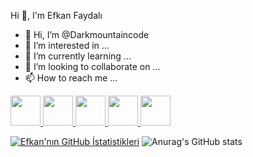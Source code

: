   Hi 👋, I'm Efkan Faydalı

- 👋 Hi, I’m @Darkmountaincode
- 👀 I’m interested in ...
- 🌱 I’m currently learning ...
- 💞️ I’m looking to collaborate on ...
- 📫 How to reach me ...
  <br>
<a href="https://www.linkedin.com/in/efkan-faydal%C4%B1-220a151b7/">
  <img src="https://raw.githubusercontent.com/rahuldkjain/github-profile-readme-generator/master/src/images/icons/Social/linked-in-alt.svg" height="48" width="48">
</a>
<a href="https://twitter.com/babybayneydis">
  <img src="https://raw.githubusercontent.com/rahuldkjain/github-profile-readme-generator/master/src/images/icons/Social/twitter.svg" height="48" width="48">
</a>
<a href="https://www.linkedin.com/in/efkan-faydal%C4%B1-220a151b7/(https://www.instagram.com/efkanfaydali/)">
  <img src="https://raw.githubusercontent.com/rahuldkjain/github-profile-readme-generator/master/src/images/icons/Social/instagram.svg" height="48" width="48">
</a>
<a href="https://codepen.io/Darkmountaincode">
  <img src="https://raw.githubusercontent.com/rahuldkjain/github-profile-readme-generator/master/src/images/icons/Social/codepen.svg" height="48" width="48">
</a>
<a href="https://dev.to/dashboard">
  <img src="https://raw.githubusercontent.com/rahuldkjain/github-profile-readme-generator/master/src/images/icons/Social/devto.svg" height="48" width="48">
</a>
<br>

[![Efkan'nın GitHub İstatistikleri](https://github-readme-stats.vercel.app/api?username=Darkmountaincode&theme=dark)](https://github.com/anuraghazra/github-readme-stats)
![Anurag's GitHub stats](https://github-readme-stats.vercel.app/api?username=anuraghazra&show=reviews,discussions_started,discussions_answered,prs_merged,prs_merged_percentage)


<!---
Darkmountaincode/Darkmountaincode is a ✨ special ✨ repository because its `README.md` (this file) appears on your GitHub profile.
You can click the Preview link to take a look at your changes.
--->
